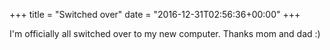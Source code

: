 +++
title = "Switched over"
date = "2016-12-31T02:56:36+00:00"
+++

I'm officially all switched over to my new computer. Thanks mom and dad :)
			